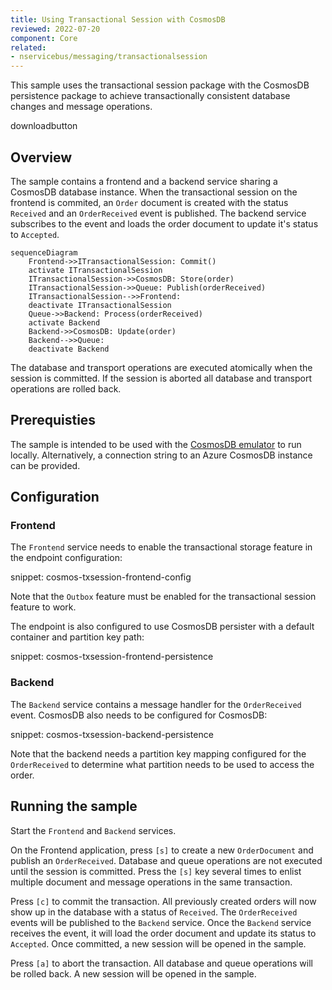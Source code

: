 ```yaml
---
title: Using Transactional Session with CosmosDB
reviewed: 2022-07-20
component: Core
related:
- nservicebus/messaging/transactionalsession
---
```


This sample uses the transactional session package with the CosmosDB persistence package to achieve transactionally consistent database changes and message operations.

downloadbutton

## Overview

The sample contains a frontend and a backend service sharing a CosmosDB database instance. When the transactional session on the frontend is commited, an `Order` document is created with the status `Received` and an `OrderReceived` event is published. The backend service subscribes to the event and loads the order document to update it's status to `Accepted`.

```mermaid
sequenceDiagram
    Frontend->>ITransactionalSession: Commit()
    activate ITransactionalSession
    ITransactionalSession->>CosmosDB: Store(order)
    ITransactionalSession->>Queue: Publish(orderReceived)
    ITransactionalSession-->>Frontend: 
    deactivate ITransactionalSession
    Queue->>Backend: Process(orderReceived)
    activate Backend
    Backend->>CosmosDB: Update(order)
    Backend-->>Queue: 
    deactivate Backend
```

The database and transport operations are executed atomically when the session is committed. If the session is aborted all database and transport operations are rolled back.

## Prerequisties

The sample is intended to be used with the [CosmosDB emulator](https://docs.microsoft.com/en-us/azure/cosmos-db/local-emulator?tabs=ssl-netstd21) to run locally. Alternatively, a connection string to an Azure CosmosDB instance can be provided.


## Configuration

### Frontend

The `Frontend` service needs to enable the transactional storage feature in the endpoint configuration:

snippet: cosmos-txsession-frontend-config

Note that the `Outbox` feature must be enabled for the transactional session feature to work.

The endpoint is also configured to use CosmosDB persister with a default container and partition key path:

snippet: cosmos-txsession-frontend-persistence

### Backend

The `Backend` service contains a message handler for the `OrderReceived` event. CosmosDB also needs to be configured for CosmosDB:

snippet: cosmos-txsession-backend-persistence

Note that the backend needs a partition key mapping configured for the `OrderReceived` to determine what partition needs to be used to access the order.

## Running the sample

Start the `Frontend` and `Backend` services.

On the Frontend application, press `[s]` to create a new `OrderDocument` and publish an `OrderReceived`. Database and queue operations are not executed until the session is committed. Press the `[s]` key several times to enlist multiple document and message operations in the same transaction.

Press `[c]` to commit the transaction. All previously created orders will now show up in the database with a status of `Received`. The `OrderReceived` events will be published to the `Backend` service. Once the `Backend` service receives the event, it will load the order document and update its status to `Accepted`. Once committed, a new session will be opened in the sample.

Press `[a]` to abort the transaction. All database and queue operations will be rolled back. A new session will be opened in the sample.